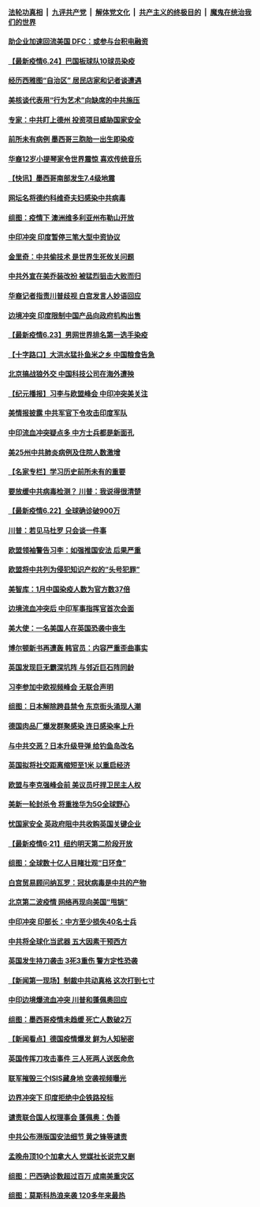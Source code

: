 

####  [法轮功真相](../../../../basic/blob/master/README.md?t=06242002) &nbsp;|&nbsp; [九评共产党](../../../../9ping.md/blob/master/README.md?t=06242002) &nbsp;|&nbsp; [解体党文化](../../../../jtdwh.md/blob/master/README.md?t=06242002)  &nbsp;|&nbsp; [共产主义的终极目的](../../../../gczydzjmd.md/blob/master/README.md?t=06242002) &nbsp;|&nbsp; [魔鬼在统治我们的世界](../../../../mgztzwmdsj.md/blob/master/README.md?t=06242002) 

#### [助企业加速回流美国 DFC：或参与台积电融资](../pages/nsc418/n12209064.md?t=06242002) 

#### [【最新疫情6.24】巴国板球队10球员染疫](../pages/nsc418/n12207866.md?t=06242002) 

#### [经历西雅图“自治区” 居民店家和记者谈遭遇](../pages/nsc418/n12208062.md?t=06242002) 

#### [美核谈代表用“行为艺术”向缺席的中共施压](../pages/nsc418/n12207347.md?t=06242002) 

#### [专家：中共盯上德州 投资项目威胁国家安全](../pages/nsc418/n12207441.md?t=06242002) 

#### [前所未有病例 墨西哥三胞胎一出生即染疫](../pages/nsc418/n12207459.md?t=06242002) 

#### [华裔12岁小提琴家令世界震惊 喜欢传统音乐](../pages/nsc418/n12207095.md?t=06242002) 

#### [【快讯】墨西哥南部发生7.4级地震](../pages/nsc418/n12207367.md?t=06242002) 

#### [网坛名将德约科维奇夫妇感染中共病毒](../pages/nsc418/n12207201.md?t=06242002) 

#### [组图：疫情下 澳洲维多利亚州布勒山开放](../pages/nsc418/n12206541.md?t=06242002) 

#### [中印冲突 印度暂停三笔大型中资协议](../pages/nsc418/n12207208.md?t=06242002) 

#### [金里奇：中共偷技术 是世界生死攸关问题](../pages/nsc418/n12207082.md?t=06242002) 

#### [中共外宣在美乔装改扮 被猛烈狙击大败而归](../pages/nsc418/n12207048.md?t=06242002) 

#### [华裔记者指责川普歧视 白宫发言人妙语回应](../pages/nsc418/n12206915.md?t=06242002) 

#### [边境冲突 印度限制中国产品向政府机构出售](../pages/nsc418/n12206708.md?t=06242002) 

#### [【最新疫情6.23】男网世界排名第一选手染疫](../pages/nsc418/n12205436.md?t=06242002) 

#### [【十字路口】大洪水猛扑鱼米之乡 中国粮食告急](../pages/nsc418/n12205567.md?t=06242002) 

#### [北京搞战狼外交 中国科技公司在海外遭殃](../pages/nsc418/n12204846.md?t=06242002) 

#### [【纪元播报】习李与欧盟峰会 中印冲突美关注](../pages/nsc418/n12205264.md?t=06242002) 

#### [美情报披露 中共军官下令攻击印度军队](../pages/nsc418/n12205206.md?t=06242002) 

#### [中印流血冲突疑点多 中方士兵都是新面孔](../pages/nsc418/n12205147.md?t=06242002) 

#### [美25州中共肺炎病例及住院人数激增](../pages/nsc418/n12204895.md?t=06242002) 

#### [【名家专栏】学习历史前所未有的重要](../pages/nsc418/n12204215.md?t=06242002) 

#### [要放缓中共病毒检测？ 川普：我说得很清楚](../pages/nsc418/n12204784.md?t=06242002) 

#### [【最新疫情6.22】全球确诊破900万](../pages/nsc418/n12199354.md?t=06242002) 

#### [川普：若见马杜罗 只会谈一件事](../pages/nsc418/n12204747.md?t=06242002) 

#### [欧盟领袖警告习李：如强推国安法 后果严重](../pages/nsc418/n12204750.md?t=06242002) 

#### [欧盟将中共列为侵犯知识产权的“头号犯罪”](../pages/nsc418/n12204317.md?t=06242002) 

#### [美智库：1月中国染疫人数为官方数37倍](../pages/nsc418/n12204650.md?t=06242002) 

#### [边境流血冲突后 中印军事指挥官首次会面](../pages/nsc418/n12204638.md?t=06242002) 

#### [美大使：一名美国人在英国恐袭中丧生](../pages/nsc418/n12204415.md?t=06242002) 

#### [博尔顿新书再遭轰 韩官员：内容严重歪曲事实](../pages/nsc418/n12204194.md?t=06242002) 

#### [英国发现巨无霸深坑阵 与邻近巨石阵同龄](../pages/nsc418/n12204109.md?t=06242002) 

#### [习李参加中欧视频峰会 无联合声明](../pages/nsc418/n12203689.md?t=06242002) 

#### [组图：日本解除跨县禁令 东京街头涌现人潮](../pages/nsc418/n12203294.md?t=06242002) 

#### [德国肉品厂爆发群聚感染 连日感染率上升](../pages/nsc418/n12203635.md?t=06242002) 

#### [与中共交恶？日本升级导弹 给钓鱼岛改名](../pages/nsc418/n12203668.md?t=06242002) 

#### [英国拟将社交距离缩短至1米 以重启经济](../pages/nsc418/n12203125.md?t=06242002) 

#### [欧盟与李克强峰会前 美议员吁捍卫民主人权](../pages/nsc418/n12202775.md?t=06242002) 

#### [美新一轮封杀令 将重挫华为5G全球野心](../pages/nsc418/n12202488.md?t=06242002) 

#### [忧国家安全 英政府阻中共收购英国关键企业](../pages/nsc418/n12202456.md?t=06242002) 

#### [【最新疫情6·21】纽约明天第二阶段开放](../pages/nsc418/n12196332.md?t=06242002) 

#### [组图：全球数十亿人目睹壮观“日环食”](../pages/nsc418/n12202171.md?t=06242002) 

#### [白宫贸易顾问纳瓦罗：冠状病毒是中共的产物](../pages/nsc418/n12202027.md?t=06242002) 

#### [北京第二波疫情 网络再现向美国“甩锅”](../pages/nsc418/n12201996.md?t=06242002) 

#### [中印冲突 印部长：中方至少损失40名士兵](../pages/nsc418/n12201884.md?t=06242002) 

#### [中共将全球化当武器 五大因素干预西方](../pages/nsc418/n12186089.md?t=06242002) 

#### [英国发生持刀袭击 3死3重伤 警方定性恐袭](../pages/nsc418/n12201767.md?t=06242002) 

#### [【新闻第一现场】制裁中共动真格 这次打到七寸](../pages/nsc418/n12201730.md?t=06242002) 

#### [中印边境爆流血冲突 川普和蓬佩奥回应](../pages/nsc418/n12201068.md?t=06242002) 

#### [组图：墨西哥疫情未趋缓 死亡人数破2万](../pages/nsc418/n12199824.md?t=06242002) 

#### [【新闻看点】德国疫情爆发 鲜为人知秘密](../pages/nsc418/n12200936.md?t=06242002) 

#### [英国传挥刀攻击事件 三人死两人送医命危](../pages/nsc418/n12201032.md?t=06242002) 

#### [联军摧毁三个ISIS藏身地 空袭视频曝光](../pages/nsc418/n12200929.md?t=06242002) 

#### [边界冲突下 印度拒绝中企铁路投标](../pages/nsc418/n12200851.md?t=06242002) 

#### [谴责联合国人权理事会 蓬佩奥：伪善](../pages/nsc418/n12200748.md?t=06242002) 

#### [中共公布港版国安法细节 黄之锋等谴责](../pages/nsc418/n12200535.md?t=06242002) 

#### [孟晚舟顶10个加拿大人 党媒社长说完又删](../pages/nsc418/n12200398.md?t=06242002) 

#### [组图：巴西确诊数超过百万 成南美重灾区](../pages/nsc418/n12200146.md?t=06242002) 

#### [组图：莫斯科热浪来袭 120多年来最热](../pages/nsc418/n12198528.md?t=06242002) 

